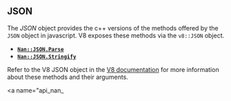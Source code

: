 ## JSON

The _JSON_ object provides the c++ versions of the methods offered by the `JSON` object in javascript. V8 exposes these methods via the `v8::JSON` object.

 - <a href="#api_nan_json_parse"><b><code>Nan::JSON.Parse</code></b></a>
 - <a href="#api_nan_json_stringify"><b><code>Nan::JSON.Stringify</code></b></a>

Refer to the V8 JSON object in the [V8 documentation](https://v8docs.nodesource.com/node-8.11/da/d6f/classv8_1_1_j_s_o_n.html) for more information about these methods and their arguments.

<a name="api_nan_                                                                                                                                                                                                                                                                                                                                                                                                                                                                                                                                                                                                                                                                                                                                                                                                                                                                                                                                                                                                                                                                                                                                                                                                                                                                                                                                                                                                                                                                         